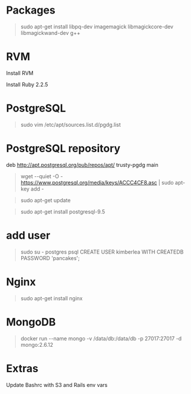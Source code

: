 Packages
========

> sudo apt-get install libpq-dev imagemagick libmagickcore-dev libmagickwand-dev g++

RVM
====

Install RVM

Install Ruby 2.2.5

PostgreSQL
===========

> sudo vim /etc/apt/sources.list.d/pgdg.list

# PostgreSQL repository
deb http://apt.postgresql.org/pub/repos/apt/ trusty-pgdg main

> wget --quiet -O - https://www.postgresql.org/media/keys/ACCC4CF8.asc | sudo apt-key add -

> sudo apt-get update

> sudo apt-get install postgresql-9.5

# add user

> sudo su - postgres
> psql
> CREATE USER kimberlea WITH CREATEDB PASSWORD 'pancakes';

Nginx
=====

> sudo apt-get install nginx


MongoDB
=======

> docker run --name mongo -v /data/db:/data/db -p 27017:27017 -d mongo:2.6.12

Extras
======

Update Bashrc with S3 and Rails env vars

